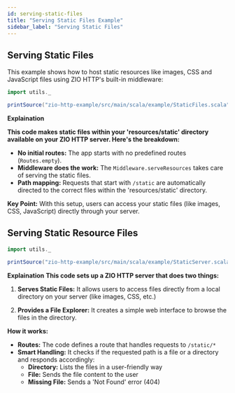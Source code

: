 ```yaml
---
id: serving-static-files
title: "Serving Static Files Example"
sidebar_label: "Serving Static Files"
---
```


## Serving Static Files

This example shows how to host static resources like images, CSS and JavaScript files using ZIO HTTP's built-in middleware:

```scala mdoc:passthrough
import utils._

printSource("zio-http-example/src/main/scala/example/StaticFiles.scala")
```

**Explaination**

**This code makes static files within your 'resources/static' directory available on your ZIO HTTP server. Here's the breakdown:**

* **No initial routes:** The app starts with no predefined routes (`Routes.empty`).
* **Middleware does the work:** The `Middleware.serveResources` takes care of serving the static files.
* **Path mapping:**  Requests that start with `/static` are automatically directed to the correct files within the 'resources/static' directory.  

**Key Point:** With this setup, users can access your static files (like images, CSS, JavaScript) directly through your server. 




## Serving Static Resource Files

```scala mdoc:passthrough
import utils._

printSource("zio-http-example/src/main/scala/example/StaticServer.scala")
```

**Explaination**
**This code sets up a ZIO HTTP server that does two things:**

1. **Serves Static Files:** It allows users to access files directly from a local directory on your server (like images, CSS, etc.)

2. **Provides a File Explorer:** It creates a simple web interface to browse the files in the directory.

**How it works:**

* **Routes:** The code defines a route that handles requests to `/static/*` 
* **Smart Handling:** It checks if the requested path is a file or a directory and responds accordingly:
    * **Directory:** Lists the files in a user-friendly way
    * **File:** Sends the file content to the user
    * **Missing File:** Sends a 'Not Found' error (404) 